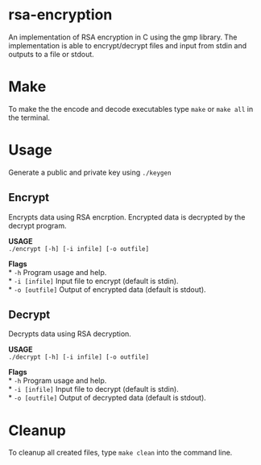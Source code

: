 # rsa-encryption
An implementation of RSA encryption in C using the gmp library. The implementation is able to encrypt/decrypt files and input from stdin and outputs to a file or stdout. 

# Make
To make the the encode and decode executables type `make` or `make all` in the terminal.

# Usage  
Generate a public and private key using `./keygen`  
## Encrypt  
Encrypts data using RSA encrption. Encrypted data is decrypted by the decrypt program.  
  
**USAGE**  
`./encrypt [-h] [-i infile] [-o outfile]`  
  
**Flags**  
    * `-h` Program usage and help.  
    * `-i [infile]` Input file to encrypt (default is stdin).  
    * `-o [outfile]` Output of encrypted data (default is stdout).  
  
## Decrypt
Decrypts data using RSA decryption.  
  
**USAGE**  
`./decrypt [-h] [-i infile] [-o outfile]`  
  
**Flags**  
    * `-h` Program usage and help.  
    * `-i [infile]` Input file to decrypt (default is stdin).  
    * `-o [outfile]` Output of decrypted data (default is stdout).  
  
# Cleanup
To cleanup all created files, type `make clean` into the command line.





